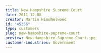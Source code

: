 ```yaml
---
title: New Hampshire Supreme Court
date: 2011-12-08
creator: Martin Hinshelwood
id: "45356"
type: customers
slug: new-hampshire-supreme-court
preview: New-Hampshire-Supreme-Court.jpg
customer-industries: Government
---
```

